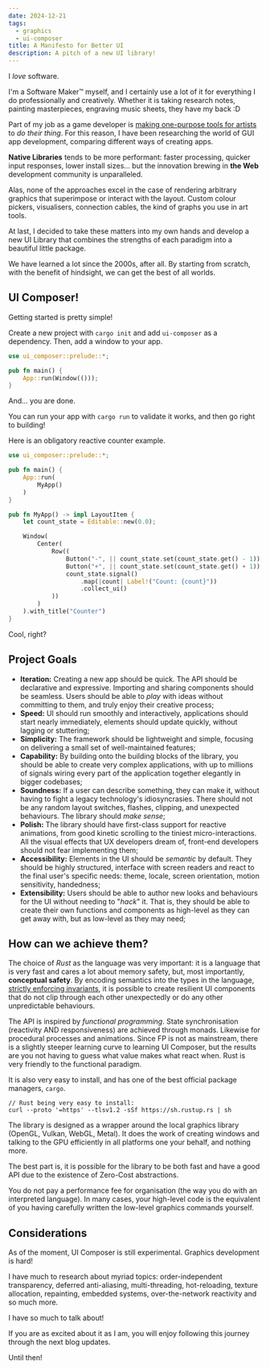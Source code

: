 ```yaml
---
date: 2024-12-21
tags:
  - graphics
  - ui-composer
title: A Manifesto for Better UI
description: A pitch of a new UI library!
---
```

I _love_ software.

I'm a Software Maker™ myself, and I certainly use a lot of it for everything I do professionally and creatively. Whether it is taking research notes, painting masterpieces, engraving music sheets, they have my back :D

Part of my job as a game developer is [making one-purpose tools for artists](https://mrpedrobraga.itch.io/modot-distortionator) to _do their thing_. For this reason, I have been researching the world of GUI app development, comparing different ways of creating apps.

**Native Libraries** tends to be more performant: faster processing, quicker input responses, lower install sizes... but the innovation brewing in **the Web** development community is unparalleled.

Alas, none of the approaches excel in the case of rendering arbitrary graphics that superimpose or interact with the layout. Custom colour pickers, visualisers, connection cables, the kind of graphs you use in art tools.

At last, I decided to take these matters into my own hands and develop a new UI Library that combines the strengths of each paradigm into a beautiful little package.

We have learned a lot since the 2000s, after all. By starting from scratch, with the benefit of hindsight, we can get the best of all worlds.

## UI Composer!
Getting started is pretty simple!

Create a new project with `cargo init` and add `ui-composer` as a dependency. Then, add a window to your app.

```rust
use ui_composer::prelude::*;

pub fn main() {
    App::run(Window(()));
}
```

And... you are done.

You can run your app with `cargo run` to validate it works, and then go right to building!

Here is an obligatory reactive counter example.

```rust
use ui_composer::prelude::*;

pub fn main() {
	App::run(
		MyApp()
	)
}

pub fn MyApp() -> impl LayoutItem {
	let count_state = Editable::new(0.0);

	Window(
		Center(
			Row((
				Button("-", || count_state.set(count_state.get() - 1)),
				Button("+", || count_state.set(count_state.get() + 1)),
				count_state.signal()
					.map(|count| Label!("Count: {count}"))
					.collect_ui()
			))
		)
	).with_title("Counter")
}
```

Cool, right?
## Project Goals
- **Iteration:** Creating a new app should be quick. The API should be declarative and expressive. Importing and sharing components should be seamless. Users should be able to _play_ with ideas without committing to them, and truly enjoy their creative process;
- **Speed:** UI should run smoothly and interactively, applications should start nearly immediately, elements should update quickly, without lagging or stuttering;
- **Simplicity:** The framework should be lightweight and simple, focusing on delivering a small set of well-maintained features;
- **Capability:** By building onto the building blocks of the library, you should be able to create very complex applications, with up to millions of signals wiring every part of the application together elegantly in bigger codebases;
- **Soundness:** If a user can describe something, they can make it, without having to fight a legacy technology's idiosyncrasies. There should not be any random layout switches, flashes, clipping, and unexpected behaviours. The library should _make sense_;
- **Polish:**  The library should have first-class support for reactive animations, from good kinetic scrolling to the tiniest micro-interactions. All the visual effects that UX developers dream of, front-end developers should not fear implementing them;
- **Accessibility:** Elements in the UI should be _semantic_ by default. They should be highly structured, interface with screen readers and react to the final user's specific needs: theme, locale, screen orientation, motion sensitivity, handedness;
- **Extensibility:** Users should be able to author new looks and behaviours for the UI without needing to "_hack_" it. That is, they should be able to create their own functions and components as high-level as they can get away with, but as low-level as they may need;
## How can we achieve them?
The choice of *Rust* as the language was very important: it is a language that is very fast and cares a lot about memory safety, but, most importantly, **conceptual safety**. By encoding semantics into the types in the language, [strictly enforcing invariants](https://www.youtube.com/watch?v=z-0-bbc80JM), it is possible to create resilient UI components that do not clip through each other unexpectedly or do any other unpredictable behaviours.

The API is inspired by *functional programming*. State synchronisation (reactivity AND responsiveness) are achieved through monads. Likewise for procedural processes and animations. Since FP is not as mainstream, there is a slightly steeper learning curve to learning UI Composer, but the results are you not having to guess what value makes what react when. Rust is very friendly to the functional paradigm.

It is also very easy to install, and has one of the best official package managers, `cargo`.

```
// Rust being very easy to install:
curl --proto '=https' --tlsv1.2 -sSf https://sh.rustup.rs | sh
```

The library is designed as a wrapper around the local graphics library (OpenGL, Vulkan, WebGL, Metal). It does the work of creating windows and talking to the GPU efficiently in all platforms one your behalf, and nothing more.

The best part is, it is possible for the library to be both fast and have a good API due to the existence of Zero-Cost abstractions.

You do not pay a performance fee for organisation (the way you do with an interpreted language). In many cases, your high-level code is the equivalent of you having carefully written the low-level graphics commands yourself.
## Considerations
As of the moment, UI Composer is still experimental. Graphics development is hard!

I have much to research about myriad topics: order-independent transparency, deferred anti-aliasing, multi-threading, hot-reloading, texture allocation, repainting, embedded systems, over-the-network reactivity and so much more.

I have so much to talk about!

If you are as excited about it as I am, you will enjoy following this journey through the next blog updates.

Until then!
